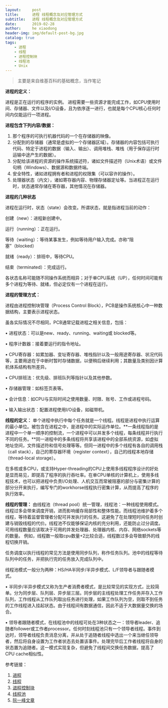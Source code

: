 ```yaml
---
layout:     post
title:      进程 线程概念及对应管理方式
subtitle:   进程 线程概念及对应管理方式
date:       2019-02-28
author:     he xiaodong
header-img: img/default-post-bg.jpg
catalog: true
tags:
    - 进程
    - 线程
    - 进程控制块
    - 线程池
    - Unix
---
```


> 主要是来自维基百科的基础概念，当作笔记

**进程的定义：**

进程是正在运行的程序的实例。
进程需要一些资源才能完成工作，如CPU使用时间、存储器、文件以及I/O设备，且为依序逐一进行，也就是每个CPU核心任何时间内仅能运行一项进程。

**进程包含下列内容/数据：**

1. 那个程序的可执行机器代码的一个在存储器的映像。
2. 分配到的存储器（通常是虚拟的一个存储器区域）。存储器的内容包括可执行代码、特定于进程的数据（输入、输出）、调用堆栈、堆栈（用于保存运行时运输中途产生的数据）。
3. 分配给该进程的资源的操作系统描述符，诸如文件描述符（Unix术语）或文件句柄（Windows）、数据源和数据终端。
4. 安全特性，诸如进程拥有者和进程的权限集（可以容许的操作）。
5. 处理器状态（内文），诸如寄存器内容、物理存储器定址等。当进程正在运行时，状态通常存储在寄存器，其他情况在存储器。

**进程的几种状态**

进程在运行时，状态（state）会改变。所谓状态，就是指进程当前的动作：

创建（new）：进程新创建中。

运行（running）：正在运行。

等待（waiting）：等待某事发生，例如等待用户输入完成。亦称“阻塞”（blocked）

就绪（ready）：排班中，等待CPU。

结束（terminated）：完成运行。

各状态名称可能随不同操作系统而相异；对于单CPU系统（UP），任何时间可能有多个进程为等待、就绪，但必定仅有一个进程在运行。

**进程的管理方式：**

进程由进程控制块管理（Process Control Block），PCB是操作系统核心中一种数据结构，主要表示进程状态。

虽各实际情况不尽相同，PCB通常记载进程之相关信息，包括：

•	进程状态：可以是new、ready、running、waiting或 blocked等。

•	程序计数器：接着要运行的指令地址。

•	CPU寄存器：如累加器、变址寄存器、堆栈指针以及一般用途寄存器、状况代码等，主要用途在于中断时暂时存储数据，以便稍后继续利用；其数量及类别因计算机体系结构有所差异。

•	CPU排班法：优先级、排班队列等指针以及其他参数。

•	存储器管理：如标签页表等。

•	会计信息：如CPU与实际时间之使用数量、时限、账号、工作或进程号码。

•	输入输出状态：配置进程使用I/O设备，如磁带机。



**线程的定义：**
单个进程中执行中每个任务就是一个线程。线程是进程中执行运算的最小单位。被包含在进程之中，是进程中的实际运作单位。**一条线程指的是进程中一个单一顺序的控制流，一个进程中可以并发多个线程，每条线程并行执行不同的任务。**同一进程中的多条线程将共享该进程中的全部系统资源，如虚拟地址空间，文件描述符和信号处理等等。但同一进程中的多个线程有各自的调用栈（call stack），自己的寄存器环境（register context），自己的线程本地存储（thread-local storage）。

在多核或多CPU，或支持Hyper-threading的CPU上使用多线程程序设计的好处是显而易见，即提高了程序的执行吞吐率。在单CPU单核的计算机上，使用多线程技术，也可以把进程中负责I/O处理、人机交互而常被阻塞的部分与密集计算的部分分开来执行，编写专门的workhorse线程执行密集计算，从而提高了程序的执行效率。

**线程的管理：**
由线程池（thread pool）统一管理，线程池：一种线程使用模式。线程过多会带来调度开销，进而影响缓存局部性和整体性能。而线程池维护着多个线程，等待着监督管理者分配可并发执行的任务。这避免了在处理短时间任务时创建与销毁线程的代价。线程池不仅能够保证内核的充分利用，还能防止过分调度。可用线程数量应该取决于可用的并发处理器、处理器内核、内存、网络sockets等的数量。 例如，线程数一般取cpu数量+2比较合适，线程数过多会导致额外的线程切换开销。

任务调度以执行线程的常见方法是使用同步队列，称作任务队列。池中的线程等待队列中的任务，并把执行完的任务放入完成队列中。

线程池模式一般分为两种：HS/HA半同步/半异步模式、L/F领导者与跟随者模式。

•	半同步/半异步模式又称为生产者消费者模式，是比较常见的实现方式，比较简单。分为同步层、队列层、异步层三层。同步层的主线程处理工作任务并存入工作队列，工作线程从工作队列取出任务进行处理，如果工作队列为空，则取不到任务的工作线程进入挂起状态。由于线程间有数据通信，因此不适于大数据量交换的场合。

•	领导者跟随者模式，在线程池中的线程可处在3种状态之一：领导者leader、追随者follower或工作者processor。任何时刻线程池只有一个领导者线程。事件到达时，领导者线程负责消息分离，并从处于追随者线程中选出一个来当继任领导者，然后将自身设置为工作者状态去处置该事件。处理完毕后工作者线程将自身的状态置为追随者。这一模式实现复杂，但避免了线程间交换任务数据，提高了CPU cache相似性。

参考链接：

1. [进程](https://zh.wikipedia.org/wiki/%E8%A1%8C%E7%A8%8B "进程 维基百科")
2. [线程](https://zh.wikipedia.org/wiki/%E7%BA%BF%E7%A8%8B "线程 维基百科") 
3. [进程控制块](https://zh.wikipedia.org/wiki/%E8%A1%8C%E7%A8%8B%E6%8E%A7%E5%88%B6%E8%A1%A8 "进程控制块 维基百科")
4. [线程池](https://zh.wikipedia.org/wiki/%E7%BA%BF%E7%A8%8B%E6%B1%A0 "线程池 维基百科") 
5. [阮一峰文章](http://www.ruanyifeng.com/blog/2013/04/processes_and_threads.html "阮一峰 进程和线程的关系") 
